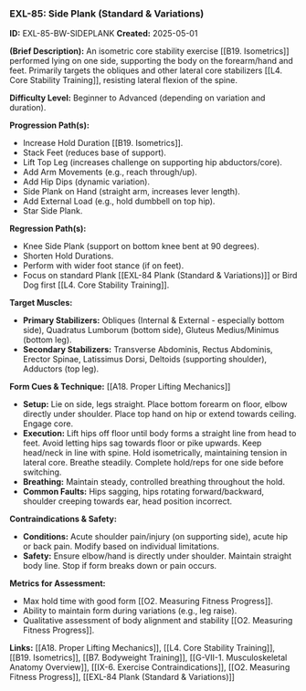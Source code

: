 ### **EXL-85: Side Plank (Standard & Variations)**

**ID:** EXL-85-BW-SIDEPLANK **Created:** 2025-05-01

**(Brief Description):** An isometric core stability exercise [[B19. Isometrics]] performed lying on one side, supporting the body on the forearm/hand and feet. Primarily targets the obliques and other lateral core stabilizers [[L4. Core Stability Training]], resisting lateral flexion of the spine.

**Difficulty Level:** Beginner to Advanced (depending on variation and duration).

**Progression Path(s):**

- Increase Hold Duration [[B19. Isometrics]].
- Stack Feet (reduces base of support).
- Lift Top Leg (increases challenge on supporting hip abductors/core).
- Add Arm Movements (e.g., reach through/up).
- Add Hip Dips (dynamic variation).
- Side Plank on Hand (straight arm, increases lever length).
- Add External Load (e.g., hold dumbbell on top hip).
- Star Side Plank.

**Regression Path(s):**

- Knee Side Plank (support on bottom knee bent at 90 degrees).
- Shorten Hold Durations.
- Perform with wider foot stance (if on feet).
- Focus on standard Plank [[EXL-84 Plank (Standard & Variations)]] or Bird Dog first [[L4. Core Stability Training]].

**Target Muscles:**

- **Primary Stabilizers:** Obliques (Internal & External - especially bottom side), Quadratus Lumborum (bottom side), Gluteus Medius/Minimus (bottom leg).
- **Secondary Stabilizers:** Transverse Abdominis, Rectus Abdominis, Erector Spinae, Latissimus Dorsi, Deltoids (supporting shoulder), Adductors (top leg).

**Form Cues & Technique:** [[A18. Proper Lifting Mechanics]]

- **Setup:** Lie on side, legs straight. Place bottom forearm on floor, elbow directly under shoulder. Place top hand on hip or extend towards ceiling. Engage core.
- **Execution:** Lift hips off floor until body forms a straight line from head to feet. Avoid letting hips sag towards floor or pike upwards. Keep head/neck in line with spine. Hold isometrically, maintaining tension in lateral core. Breathe steadily. Complete hold/reps for one side before switching.
- **Breathing:** Maintain steady, controlled breathing throughout the hold.
- **Common Faults:** Hips sagging, hips rotating forward/backward, shoulder creeping towards ear, head position incorrect.

**Contraindications & Safety:**

- **Conditions:** Acute shoulder pain/injury (on supporting side), acute hip or back pain. Modify based on individual limitations.
- **Safety:** Ensure elbow/hand is directly under shoulder. Maintain straight body line. Stop if form breaks down or pain occurs.

**Metrics for Assessment:**

- Max hold time with good form [[O2. Measuring Fitness Progress]].
- Ability to maintain form during variations (e.g., leg raise).
- Qualitative assessment of body alignment and stability [[O2. Measuring Fitness Progress]].

**Links:** [[A18. Proper Lifting Mechanics]], [[L4. Core Stability Training]], [[B19. Isometrics]], [[B7. Bodyweight Training]], [[G-VII-1. Musculoskeletal Anatomy Overview]], [[IX-6. Exercise Contraindications]], [[O2. Measuring Fitness Progress]], [[EXL-84 Plank (Standard & Variations)]]